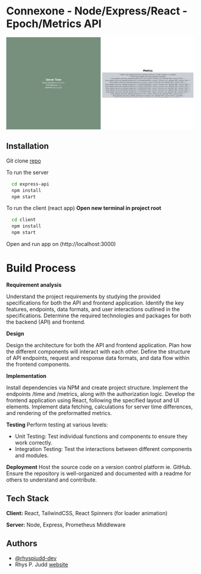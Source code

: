 
# Connexone - Node/Express/React - Epoch/Metrics API

![App Screenshot](screenshot.png)

## Installation

Git clone [repo](https://github.com/rhyspjudd-dev/express-api)

To run the server

```bash
  cd express-api
  npm install
  npm start
```

To run the client (react app)
**Open new terminal in project root**
```bash
  cd client
  npm install
  npm start
```

Open and run app on (http://localhost:3000)
     
# Build Process

**Requirement analysis**

Understand the project requirements by studying the provided specifications for both the API and frontend application. Identify the key features, endpoints, data formats, and user interactions outlined in the specifications. Determine the required technologies and packages for both the backend (API) and frontend.

**Design**

Design the architecture for both the API and frontend application. Plan how the different components will interact with each other. Define the structure of API endpoints, request and response data formats, and data flow within the frontend components.

**Implementation**

Install dependencies via NPM and create project structure. Implement the endpoints /time and /metrics, along with the authorization logic. Develop the frontend application using React, following the specified layout and UI elements. Implement data fetching, calculations for server time differences, and rendering of the preformatted metrics.

**Testing**
Perform testing at various levels:

- Unit Testing: Test individual functions and components to ensure they work correctly.
- Integration Testing: Test the interactions between different components and modules.

**Deployment**
Host the source code on a version control platform ie. GitHub. Ensure the repository is well-organized and documented with a readme for others to understand and contribute. 

## Tech Stack

**Client:** React, TailwindCSS, React Spinners (for loader animation)

**Server:** Node, Express, Prometheus Middleware

## Authors

- [@rhyspjudd-dev](https://github.com/rhyspjudd-dev)
- Rhys P. Judd [website](https://rpj-dev.netlify.app/)

